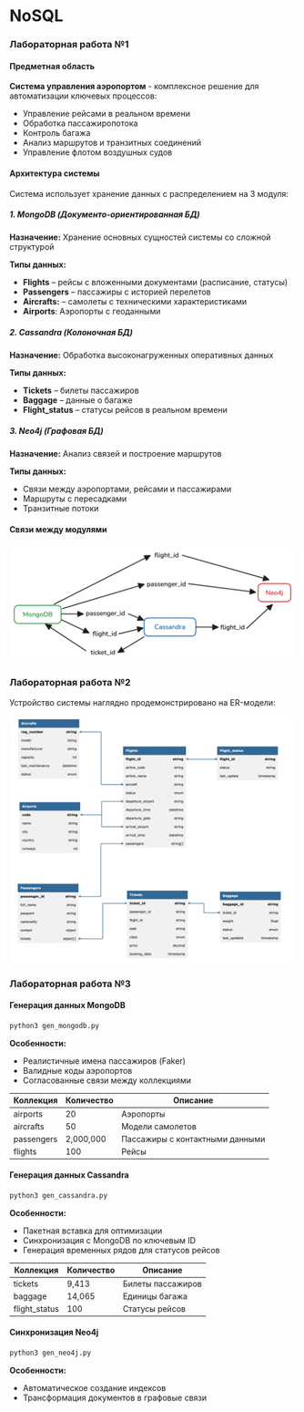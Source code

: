 # NoSQL

### Лабораторная работа №1

#### Предметная область

**Система управления аэропортом** - комплексное решение для автоматизации ключевых процессов:

- Управление рейсами в реальном времени
- Обработка пассажиропотока
- Контроль багажа
- Анализ маршрутов и транзитных соединений
- Управление флотом воздушных судов

#### Архитектура системы

Система использует хранение данных с распределением на 3 модуля:

##### 1. MongoDB (Документо-ориентированная БД)

**Назначение:** Хранение основных сущностей системы со сложной структурой

**Типы данных:**

- **Flights** – рейсы с вложенными документами (расписание, статусы)
- **Passengers** – пассажиры с историей перелетов
- **Aircrafts:** – самолеты с техническими характеристиками
- **Airports**: Аэропорты с геоданными

##### 2. Cassandra (Колоночная БД)

**Назначение:** Обработка высоконагруженных оперативных данных

**Типы данных:**

- **Tickets** – билеты пассажиров
- **Baggage** – данные о багаже
- **Flight_status** – статусы рейсов в реальном времени

##### 3. Neo4j (Графовая БД)

**Назначение:** Анализ связей и построение маршрутов

**Типы данных:**

- Связи между аэропортами, рейсами и пассажирами
- Маршруты с пересадками
- Транзитные потоки

#### Связи между модулями

![Связи между модулями](./img/lab1.jpg)

### Лабораторная работа №2

Устройство системы наглядно продемонстрировано на ER-модели:

![ER модель](./img/lab2.jpg)

### Лабораторная работа №3

#### Генерация данных MongoDB

```bash
python3 gen_mongodb.py
```

**Особенности:**

- Реалистичные имена пассажиров (Faker)
- Валидные коды аэропортов
- Согласованные связи между коллекциями

|Коллекция|Количество|Описание|
|-|--------|---|
|airports|20|Аэропорты|
|aircrafts|50|Модели самолетов|
|passengers|2,000,000|Пассажиры с контактными данными|
|flights|100|Рейсы|

#### Генерация данных Cassandra

```bash
python3 gen_cassandra.py
```

**Особенности:**

- Пакетная вставка для оптимизации
- Синхронизация с MongoDB по ключевым ID
- Генерация временных рядов для статусов рейсов

|Коллекция|Количество|Описание|
|-|--------|---|
|tickets|9,413|Билеты пассажиров|
|baggage|14,065|Единицы багажа|
|flight_status|100|Статусы рейсов|

#### Синхронизация Neo4j

```bash
python3 gen_neo4j.py
```

**Особенности:**

- Автоматическое создание индексов
- Трансформация документов в графовые связи